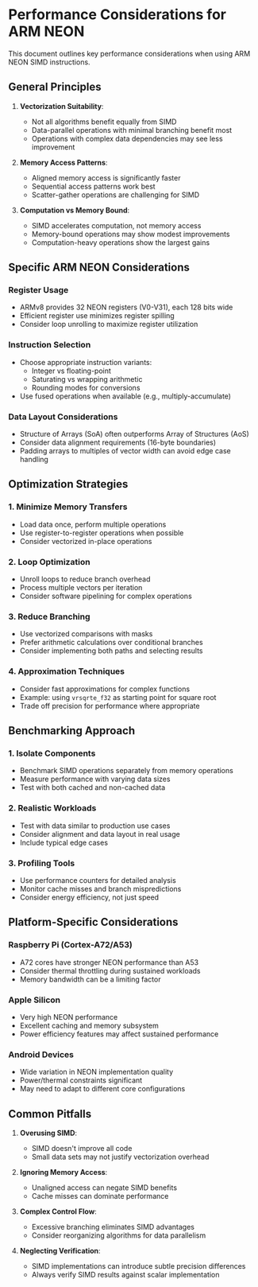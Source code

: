 # Performance Considerations for ARM NEON

This document outlines key performance considerations when using ARM NEON SIMD instructions.

## General Principles

1. **Vectorization Suitability**:
   - Not all algorithms benefit equally from SIMD
   - Data-parallel operations with minimal branching benefit most
   - Operations with complex data dependencies may see less improvement

2. **Memory Access Patterns**:
   - Aligned memory access is significantly faster
   - Sequential access patterns work best
   - Scatter-gather operations are challenging for SIMD

3. **Computation vs Memory Bound**:
   - SIMD accelerates computation, not memory access
   - Memory-bound operations may show modest improvements
   - Computation-heavy operations show the largest gains

## Specific ARM NEON Considerations

### Register Usage

- ARMv8 provides 32 NEON registers (V0-V31), each 128 bits wide
- Efficient register use minimizes register spilling
- Consider loop unrolling to maximize register utilization

### Instruction Selection

- Choose appropriate instruction variants:
  - Integer vs floating-point
  - Saturating vs wrapping arithmetic
  - Rounding modes for conversions
- Use fused operations when available (e.g., multiply-accumulate)

### Data Layout Considerations

- Structure of Arrays (SoA) often outperforms Array of Structures (AoS)
- Consider data alignment requirements (16-byte boundaries)
- Padding arrays to multiples of vector width can avoid edge case handling

## Optimization Strategies

### 1. Minimize Memory Transfers

- Load data once, perform multiple operations
- Use register-to-register operations when possible
- Consider vectorized in-place operations

### 2. Loop Optimization

- Unroll loops to reduce branch overhead
- Process multiple vectors per iteration
- Consider software pipelining for complex operations

### 3. Reduce Branching

- Use vectorized comparisons with masks
- Prefer arithmetic calculations over conditional branches
- Consider implementing both paths and selecting results

### 4. Approximation Techniques

- Consider fast approximations for complex functions
- Example: using `vrsqrte_f32` as starting point for square root
- Trade off precision for performance where appropriate

## Benchmarking Approach

### 1. Isolate Components

- Benchmark SIMD operations separately from memory operations
- Measure performance with varying data sizes
- Test with both cached and non-cached data

### 2. Realistic Workloads

- Test with data similar to production use cases
- Consider alignment and data layout in real usage
- Include typical edge cases

### 3. Profiling Tools

- Use performance counters for detailed analysis
- Monitor cache misses and branch mispredictions
- Consider energy efficiency, not just speed

## Platform-Specific Considerations

### Raspberry Pi (Cortex-A72/A53)

- A72 cores have stronger NEON performance than A53
- Consider thermal throttling during sustained workloads
- Memory bandwidth can be a limiting factor

### Apple Silicon

- Very high NEON performance
- Excellent caching and memory subsystem
- Power efficiency features may affect sustained performance

### Android Devices

- Wide variation in NEON implementation quality
- Power/thermal constraints significant
- May need to adapt to different core configurations

## Common Pitfalls

1. **Overusing SIMD**:
   - SIMD doesn't improve all code
   - Small data sets may not justify vectorization overhead

2. **Ignoring Memory Access**:
   - Unaligned access can negate SIMD benefits
   - Cache misses can dominate performance

3. **Complex Control Flow**:
   - Excessive branching eliminates SIMD advantages
   - Consider reorganizing algorithms for data parallelism

4. **Neglecting Verification**:
   - SIMD implementations can introduce subtle precision differences
   - Always verify SIMD results against scalar implementation
